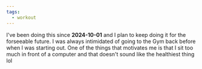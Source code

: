 ```yaml
---
tags:
  - workout
---
```


I've been doing this since **2024-10-01** and I plan to keep doing it for the forseeable future. I was always intimidated of going to the Gym back before when I was starting out.
One of the things that motivates me is that I sit too much in front of a computer and that doesn't sound like the healthiest thing lol